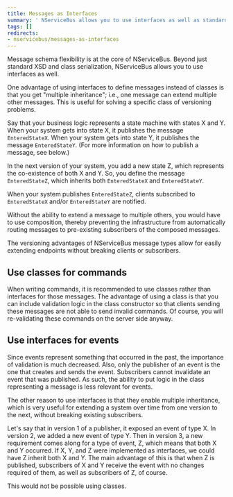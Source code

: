 ```yaml
---
title: Messages as Interfaces
summary: ' NServiceBus allows you to use interfaces as well as standard XSD and class serialization.'
tags: []
redirects:
- nservicebus/messages-as-interfaces
---
```


Message schema flexibility is at the core of NServiceBus. Beyond just standard XSD and class serialization, NServiceBus allows you to use interfaces as well.

One advantage of using interfaces to define messages instead of classes is that you get "multiple inheritance"; i.e., one message can extend multiple other messages. This is useful for solving a specific class of versioning problems.

Say that your business logic represents a state machine with states X and Y. When your system gets into state X, it publishes the message `EnteredStateX`. When your system gets into state Y, it publishes the message `EnteredStateY`. (For more information on how to publish a message, see below.)

In the next version of your system, you add a new state Z, which represents the co-existence of both X and Y. So, you define the message `EnteredStateZ`, which inherits both `EnteredStateX` and `EnteredStateY`.

When your system publishes `EnteredStateZ`, clients subscribed to `EnteredStateX` and/or `EnteredStateY` are notified.

Without the ability to extend a message to multiple others, you would have to use composition, thereby preventing the infrastructure from automatically routing messages to pre-existing subscribers of the composed messages.

The versioning advantages of NServiceBus message types allow for easily extending endpoints without breaking clients or subscribers.

## Use classes for commands

When writing commands, it is recommended to use classes rather than interfaces for those messages. The advantage of using a class is that you can include validation logic in the class constructor so that clients sending these messages are not able to send invalid commands. Of course, you will re-validating these commands on the server side anyway.

## Use interfaces for events

Since events represent something that occurred in the past, the importance of validation is much decreased. Also, only the publisher of an event is the one that creates and sends the event. Subscribers cannot invalidate an event that was published. As such, the ability to put logic in the class representing a message is less relevant for events.

The other reason to use interfaces is that they enable multiple inheritance, which is very useful for extending a system over time from one version to the next, without breaking existing subscribers.

Let's say that in version 1 of a publisher, it exposed an event of type X. In version 2, we added a new event of type Y. Then in version 3, a new requirement comes along for a type of event, Z, which means that both X and Y occurred. If X, Y, and Z were implemented as interfaces, we could have Z inherit both X and Y. The main advantage of this is that when Z is published, subscribers of X and Y receive the event with no changes required of them, as well as subscribers of Z, of course.

This would not be possible using classes.


